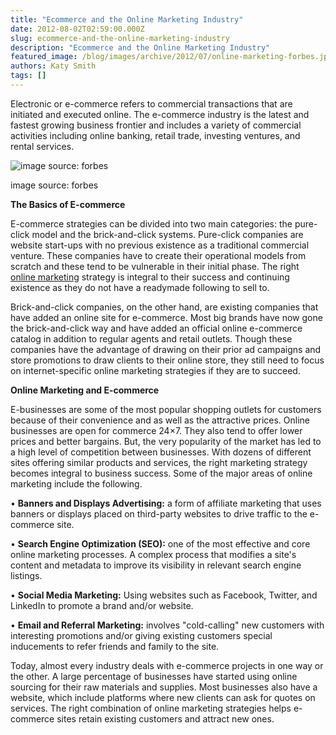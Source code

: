 ```yaml
---
title: "Ecommerce and the Online Marketing Industry"
date: 2012-08-02T02:59:00.000Z
slug: ecommerce-and-the-online-marketing-industry
description: "Ecommerce and the Online Marketing Industry"
featured_image: /blog/images/archive/2012/07/online-marketing-forbes.jpg
authors: Katy Smith
tags: []
---
```


Electronic or e-commerce refers to commercial transactions that are initiated and executed online. The e-commerce industry is the latest and fastest growing business frontier and includes a variety of commercial activities including online banking, retail trade, investing ventures, and rental services.

![image source: forbes](/blog/images/archive/2012/07/online-marketing-forbes-632x421.jpg)

image source: forbes

  
**The Basics of E-commerce**

E-commerce strategies can be divided into two main categories: the pure-click model and the brick-and-click systems. Pure-click companies are website start-ups with no previous existence as a traditional commercial venture. These companies have to create their operational models from scratch and these tend to be vulnerable in their initial phase. The right [online marketing](https://www.tomatoink.com/) strategy is integral to their success and continuing existence as they do not have a readymade following to sell to.

Brick-and-click companies, on the other hand, are existing companies that have added an online site for e-commerce. Most big brands have now gone the brick-and-click way and have added an official online e-commerce catalog in addition to regular agents and retail outlets. Though these companies have the advantage of drawing on their prior ad campaigns and store promotions to draw clients to their online store, they still need to focus on internet-specific online marketing strategies if they are to succeed.

**Online Marketing and E-commerce**

E-businesses are some of the most popular shopping outlets for customers because of their convenience and as well as the attractive prices. Online businesses are open for commerce 24×7\. They also tend to offer lower prices and better bargains. But, the very popularity of the market has led to a high level of competition between businesses. With dozens of different sites offering similar products and services, the right marketing strategy becomes integral to business success. Some of the major areas of online marketing include the following.

• **Banners and Displays Advertising:** a form of affiliate marketing that uses banners or displays placed on third-party websites to drive traffic to the e-commerce site.

• **Search Engine Optimization (SEO):** one of the most effective and core online marketing processes. A complex process that modifies a site's content and metadata to improve its visibility in relevant search engine listings.

• **Social Media Marketing:** Using websites such as Facebook, Twitter, and LinkedIn to promote a brand and/or website.

• **Email and Referral Marketing:** involves "cold-calling" new customers with interesting promotions and/or giving existing customers special inducements to refer friends and family to the site.

Today, almost every industry deals with e-commerce projects in one way or the other. A large percentage of businesses have started using online sourcing for their raw materials and supplies. Most businesses also have a website, which include platforms where new clients can ask for quotes on services. The right combination of online marketing strategies helps e-commerce sites retain existing customers and attract new ones.